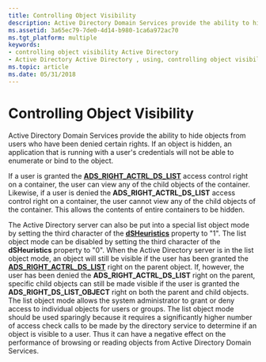 ```yaml
---
title: Controlling Object Visibility
description: Active Directory Domain Services provide the ability to hide objects from users who have been denied certain rights.
ms.assetid: 3a65ec79-7de0-4d14-b980-1ca6a972ac70
ms.tgt_platform: multiple
keywords:
- controlling object visibility Active Directory
- Active Directory Active Directory , using, controlling object visibility
ms.topic: article
ms.date: 05/31/2018
---
```


# Controlling Object Visibility

Active Directory Domain Services provide the ability to hide objects from users who have been denied certain rights. If an object is hidden, an application that is running with a user's credentials will not be able to enumerate or bind to the object.

If a user is granted the [**ADS\_RIGHT\_ACTRL\_DS\_LIST**](https://docs.microsoft.com/windows/win32/api/iads/ne-iads-ads_rights_enum) access control right on a container, the user can view any of the child objects of the container. Likewise, if a user is denied the **ADS\_RIGHT\_ACTRL\_DS\_LIST** access control right on a container, the user cannot view any of the child objects of the container. This allows the contents of entire containers to be hidden.

The Active Directory server can also be put into a special list object mode by setting the third character of the [**dSHeuristics**](https://docs.microsoft.com/windows/desktop/ADSchema/a-dsheuristics) property to "1". The list object mode can be disabled by setting the third character of the **dSHeuristics** property to "0". When the Active Directory server is in the list object mode, an object will still be visible if the user has been granted the [**ADS\_RIGHT\_ACTRL\_DS\_LIST**](https://docs.microsoft.com/windows/win32/api/iads/ne-iads-ads_rights_enum) right on the parent object. If, however, the user has been denied the **ADS\_RIGHT\_ACTRL\_DS\_LIST** right on the parent, specific child objects can still be made visible if the user is granted the **ADS\_RIGHT\_DS\_LIST\_OBJECT** right on both the parent and child objects. The list object mode allows the system administrator to grant or deny access to individual objects for users or groups. The list object mode should be used sparingly because it requires a significantly higher number of access check calls to be made by the directory service to determine if an object is visible to a user. Thus it can have a negative effect on the performance of browsing or reading objects from Active Directory Domain Services.

 

 




